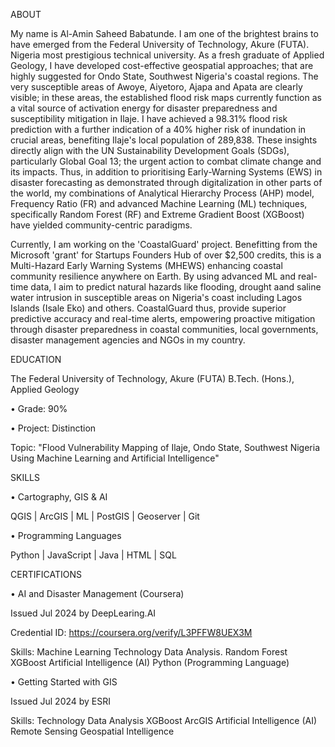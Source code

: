 ABOUT

My name is Al-Amin Saheed Babatunde. I am one of the brightest brains to have emerged from the Federal University of Technology, Akure (FUTA). Nigeria most prestigious technical university. As a fresh graduate of Applied Geology, I have developed cost-effective geospatial approaches; that are highly suggested for Ondo State, Southwest Nigeria's coastal regions. The very susceptible areas of Awoye, Aiyetoro, Ajapa and Apata are clearly visible; in these areas, the established flood risk maps currently function as a vital source of activation energy for disaster preparedness and susceptibility mitigation in Ilaje. I have achieved a 98.31% flood risk prediction with a further indication of a 40% higher risk of inundation in crucial areas, benefiting Ilaje's local population of 289,838. These insights directly align with the UN Sustainability Development Goals (SDGs), particularly Global Goal 13; the urgent action to combat climate change and its impacts. Thus, in addition to prioritising Early-Warning Systems (EWS) in disaster forecasting as demonstrated through digitalization in other parts of the world, my combinations of Analytical Hierarchy Process (AHP) model, Frequency Ratio (FR) and advanced Machine Learning (ML) techniques, specifically Random Forest (RF) and Extreme Gradient Boost (XGBoost) have yielded community-centric paradigms.

Currently, I am working on the 'CoastalGuard' project. Benefitting from the Microsoft 'grant' for Startups Founders Hub of over $2,500 credits, this is a Multi-Hazard Early Warning Systems (MHEWS) enhancing coastal community resilience anywhere on Earth. By using advanced ML and real-time data, I aim to predict natural hazards like flooding, drought aand saline water intrusion in susceptible areas on Nigeria's coast including Lagos Islands (Isale Eko) and others. CoastalGuard thus, provide superior predictive accuracy and real-time alerts, empowering proactive mitigation through disaster preparedness in coastal communities, local governments, disaster management agencies and NGOs in my country.

EDUCATION 


The Federal University of Technology, Akure (FUTA)
B.Tech. (Hons.), Applied Geology

• Grade: 90%    
            
• Project: Distinction

Topic: "Flood Vulnerability Mapping of Ilaje, Ondo State, Southwest Nigeria Using Machine Learning and Artificial Intelligence"



SKILLS

• Cartography, GIS & AI

QGIS | ArcGIS | ML | PostGIS | Geoserver 
| Git

• Programming Languages

Python | JavaScript | Java | HTML | SQL



CERTIFICATIONS

• AI and Disaster Management (Coursera)

Issued Jul 2024 by DeepLearing.AI

Credential ID: https://coursera.org/verify/L3PFFW8UEX3M

Skills: Machine Learning Technology Data Analysis.
Random Forest XGBoost Artificial Intelligence (AI) Python
(Programming Language)



• Getting Started with GIS

Issued Jul 2024 by ESRI

Skills: Technology Data Analysis XGBoost ArcGIS
Artificial Intelligence (AI) Remote Sensing Geospatial
Intelligence







